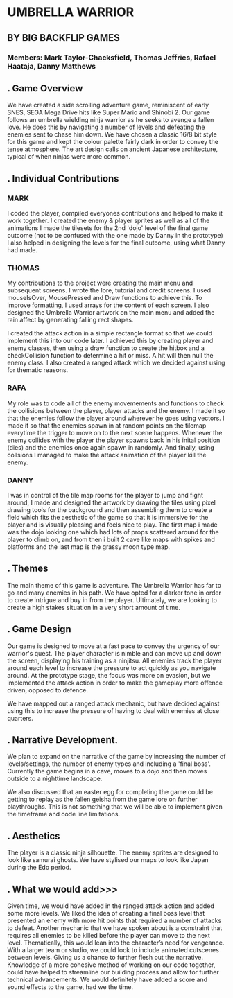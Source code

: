 # UMBRELLA WARRIOR #

## BY BIG BACKFLIP GAMES
### Members: Mark Taylor-Chacksfield, Thomas Jeffries, Rafael Haataja, Danny Matthews

## .        Game Overview

We have created a side scrolling adventure game, reminiscent of early SNES, SEGA Mega Drive hits like Super Mario and Shinobi 2. Our game follows an umbrella wielding ninja warrior as he seeks to avenge a fallen love. He does this by navigating a number of levels and defeating the enemies sent to chase him down. We have chosen a classic 16/8 bit style for this game and kept the colour palette fairly dark in order to convey the tense atmosphere. The art design calls on ancient Japanese architecture, typical of when ninjas were more common.

## . Individual Contributions

### MARK
I coded the player, compiled everyones contributions and helped to make it work together.
I created the enemy & player sprites as well as all of the animations
I made the tilesets for the 2nd 'dojo' level of the final game outcome (not to be confused with the one made by Danny in the prototype)
I also helped in designing the levels for the final outcome, using what Danny had made.

### THOMAS 
My contributions to the project were creating the main menu and subsequent screens. I wrote the lore, tutorial and credit screens. I used mouseIsOver, MousePressed and Draw functions to achieve this. To improve formatting, I used arrays for the content of each screen. I also designed the Umbrella Warrior artwork on the main menu and added the rain affect by generating falling rect shapes.

I created the attack action in a simple rectangle format so that we could implement this into our code later. I achieved this by creating player and enemy classes, then using a draw function to create the hitbox and a checkCollision function to determine a hit or miss. A hit will then null the enemy class. I also created a ranged attack which we decided against using for thematic reasons.


### RAFA  
My role was to code all of the enemy movemements and functions to check the collisions between the player, player attacks and the enemy. I made it so that the enemies follow the player around wherever he goes using vectors. I made it so that the enemies spawn in at random points on the tilemap everytime the trigger to move on to the next scene happens. Whenever the enemy collides with the player the player spawns back in his inital position (dies) and the enemies once again spawn in randomly. And finally, using collsions I managed to make the attack animation of the player kill the enemy.

### DANNY  
I was in control of the tile map rooms for the player to jump and fight around, I made and designed the artwork by drawing the tiles using pixel drawing tools for the background and then assembling them to create a field which fits the aesthetic of the game so that it is immersive for the player and is visually pleasing and feels nice to play. The first map i made was the dojo looking one which had lots of props scattered around for the player to climb on, and from then i built 2 cave like maps with spikes and platforms and the last map is the grassy moon type map.


## .        Themes 

The main theme of this game is adventure. The Umbrella Warrior has far to go and many enemies in his path. We have opted for a darker tone in order to create intrigue and buy in from the player. Ultimately, we are looking to create a high stakes situation in a very short amount of time. 


## .        Game Design 

Our game is designed to move at a fast pace to convey the urgency of our warrior's quest. The player character is nimble and can move up and down the screen, displaying his training as a ninjitsu. All enemies track the player around each level to increase the pressure to act quickly as you navigate around. At the prototype stage, the focus was more on evasion, but we implemented the attack action in order to make the gameplay more offence driven, opposed to defence. 

We have mapped out a ranged attack mechanic, but have decided against using this to increase the pressure of having to deal with enemies at close quarters.

## .        Narrative Development.

We plan to expand on the narrative of the game by increasing the number of levels/settings, the number of enemy types and including a 'final boss'. Currently the game begins in a cave, moves to a dojo and then moves outside to a nighttime landscape. 

We also discussed that an easter egg for completing the game could be getting to replay as the fallen geisha from the game lore on further playthroughs. This is not something that we will be able to implement given the timeframe and code line limitations. 


## .        Aesthetics

The player is a classic ninja silhouette. The enemy sprites are designed to look like samurai ghosts. We have stylised our maps to look like Japan during the Edo period.

## .         What we would add>>>

Given time, we would have added in the ranged attack action and added some more levels. We liked the idea of creating a final boss level that presented an enemy with more hit points that required a number of attacks to defeat. Another mechanic that we have spoken about is a constraint that requires all enemies to be killed before the player can move to the next level. Thematically, this would lean into the character’s need for vengeance. With a larger team or studio, we could look to include animated cutscenes between levels. Giving us a chance to further flesh out the narrative. Knowledge of a more cohesive method of working on our code together, could have helped to streamline our building process and allow for further technical advancements. We would definitely have added a score and sound effects to the game, had we the time.
